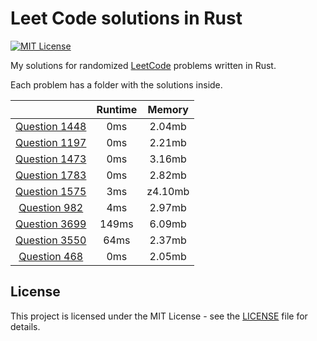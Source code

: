 # Leet Code solutions in Rust

[![MIT License](https://img.shields.io/badge/License-MIT-green.svg)](https://choosealicense.com/licenses/mit/)

My solutions for randomized [LeetCode](https://leetcode.com/problemset/) problems written in Rust.

Each problem has a folder with the solutions inside.

|                                             | Runtime | Memory  |
|:-------------------------------------------:|:-------:|:-------:|
| [Question 1448](./question_1448/src/lib.rs) |   0ms   | 2.04mb  |
| [Question 1197](./question_1197/src/lib.rs) |   0ms   | 2.21mb  |
| [Question 1473](./question_1473/src/lib.rs) |   0ms   | 3.16mb  |
| [Question 1783](./question_1783/src/lib.rs) |   0ms   | 2.82mb  |
| [Question 1575](./question_1575/src/lib.rs) |   3ms   | z4.10mb |
|  [Question 982](./question_982/src/lib.rs)  |   4ms   | 2.97mb  |
| [Question 3699](./question_3699/src/lib.rs) |  149ms  | 6.09mb  |
| [Question 3550](./question_3550/src/lib.rs) |  64ms   | 2.37mb  |
|  [Question 468](./question_468/src/lib.rs)  |   0ms   | 2.05mb  |

## License

This project is licensed under the MIT License - see the [LICENSE](./LICENSE) file for details.